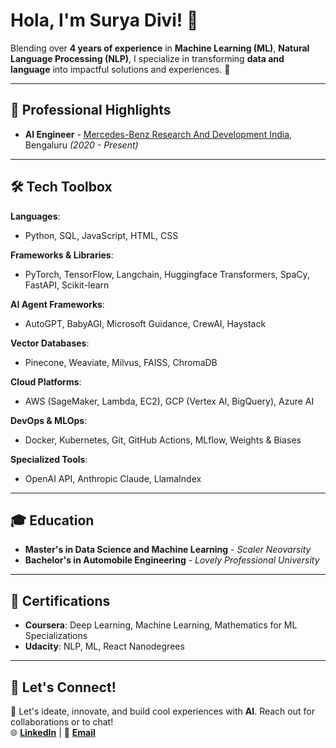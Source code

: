 # Hola, I'm Surya Divi! 👋

Blending over **4 years of experience** in **Machine Learning (ML)**, **Natural Language Processing (NLP)**, I specialize in transforming **data and language** into impactful solutions and experiences. 🚀

---

## 🌟 **Professional Highlights**
- **AI Engineer** - [Mercedes-Benz Research And Development India](https://www.mbrdi.co.in/#/), Bengaluru *(2020 - Present)*  

---

## 🛠️ **Tech Toolbox**
**Languages**:  
- Python, SQL, JavaScript, HTML, CSS

**Frameworks & Libraries**:  
- PyTorch, TensorFlow, Langchain, Huggingface Transformers, SpaCy, FastAPI, Scikit-learn  

**AI Agent Frameworks**:  
- AutoGPT, BabyAGI, Microsoft Guidance, CrewAI, Haystack  

**Vector Databases**:  
- Pinecone, Weaviate, Milvus, FAISS, ChromaDB 

**Cloud Platforms**:  
- AWS (SageMaker, Lambda, EC2), GCP (Vertex AI, BigQuery), Azure AI  

**DevOps & MLOps**:  
- Docker, Kubernetes, Git, GitHub Actions, MLflow, Weights & Biases  

**Specialized Tools**:  
- OpenAI API, Anthropic Claude, LlamaIndex

---

## 🎓 **Education**
- **Master's in Data Science and Machine Learning** - *Scaler Neovarsity*  
- **Bachelor's in Automobile Engineering** - *Lovely Professional University*  

---

## 📜 **Certifications**
- **Coursera**: Deep Learning, Machine Learning, Mathematics for ML Specializations  
- **Udacity**: NLP, ML, React Nanodegrees  

---

## 🤝 **Let's Connect!**
🔗 Let's ideate, innovate, and build cool experiences with **AI**. Reach out for collaborations or to chat!  
🌐 **[LinkedIn](https://www.linkedin.com/in/suryadivi/)** | 📧 **[Email](mailto:divisaisurya@gmail.com)**  


